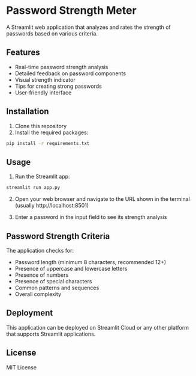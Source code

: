 # Password Strength Meter

A Streamlit web application that analyzes and rates the strength of passwords based on various criteria.

## Features

- Real-time password strength analysis
- Detailed feedback on password components
- Visual strength indicator
- Tips for creating strong passwords
- User-friendly interface

## Installation

1. Clone this repository
2. Install the required packages:
```bash
pip install -r requirements.txt
```

## Usage

1. Run the Streamlit app:
```bash
streamlit run app.py
```

2. Open your web browser and navigate to the URL shown in the terminal (usually http://localhost:8501)

3. Enter a password in the input field to see its strength analysis

## Password Strength Criteria

The application checks for:
- Password length (minimum 8 characters, recommended 12+)
- Presence of uppercase and lowercase letters
- Presence of numbers
- Presence of special characters
- Common patterns and sequences
- Overall complexity

## Deployment

This application can be deployed on Streamlit Cloud or any other platform that supports Streamlit applications.

## License

MIT License 